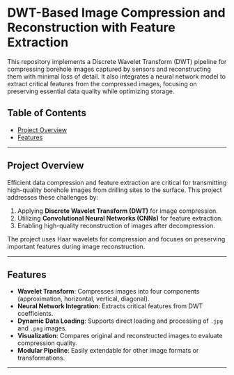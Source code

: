 # DWT-Based Image Compression and Reconstruction with Feature Extraction

This repository implements a Discrete Wavelet Transform (DWT) pipeline for compressing borehole images captured by sensors and reconstructing them with minimal loss of detail. It also integrates a neural network model to extract critical features from the compressed images, focusing on preserving essential data quality while optimizing storage.

## Table of Contents
- [Project Overview](#project-overview)
- [Features](#features)

---

## Project Overview
Efficient data compression and feature extraction are critical for transmitting high-quality borehole images from drilling sites to the surface. This project addresses these challenges by:
1. Applying **Discrete Wavelet Transform (DWT)** for image compression.
2. Utilizing **Convolutional Neural Networks (CNNs)** for feature extraction.
3. Enabling high-quality reconstruction of images after decompression.

The project uses Haar wavelets for compression and focuses on preserving important features during image reconstruction.

---

## Features
- **Wavelet Transform**: Compresses images into four components (approximation, horizontal, vertical, diagonal).
- **Neural Network Integration**: Extracts critical features from DWT coefficients.
- **Dynamic Data Loading**: Supports direct loading and processing of `.jpg` and `.png` images.
- **Visualization**: Compares original and reconstructed images to evaluate compression quality.
- **Modular Pipeline**: Easily extendable for other image formats or transformations.

---

